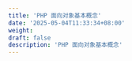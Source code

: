 ```yaml
---
title: 'PHP 面向对象基本概念'
date: '2025-05-04T11:33:34+08:00'
weight: 
draft: false
description: 'PHP 面向对象基本概念'
---
```


